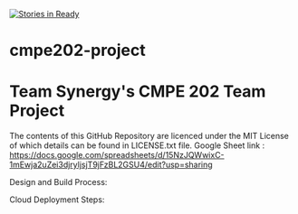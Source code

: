 [![Stories in Ready](https://badge.waffle.io/Akshay2005/cmpe202-project.png?label=ready&title=Ready)](https://waffle.io/Akshay2005/cmpe202-project)
# cmpe202-project 

# Team Synergy's CMPE 202 Team Project

The contents of this GitHub Repository are licenced under the MIT License of which details can be found in LICENSE.txt file.
Google Sheet link : https://docs.google.com/spreadsheets/d/15NzJQWwixC-1mEwja2uZei3djryljsjT9jFzBL2GSU4/edit?usp=sharing


Design and Build Process:


Cloud Deployment Steps: